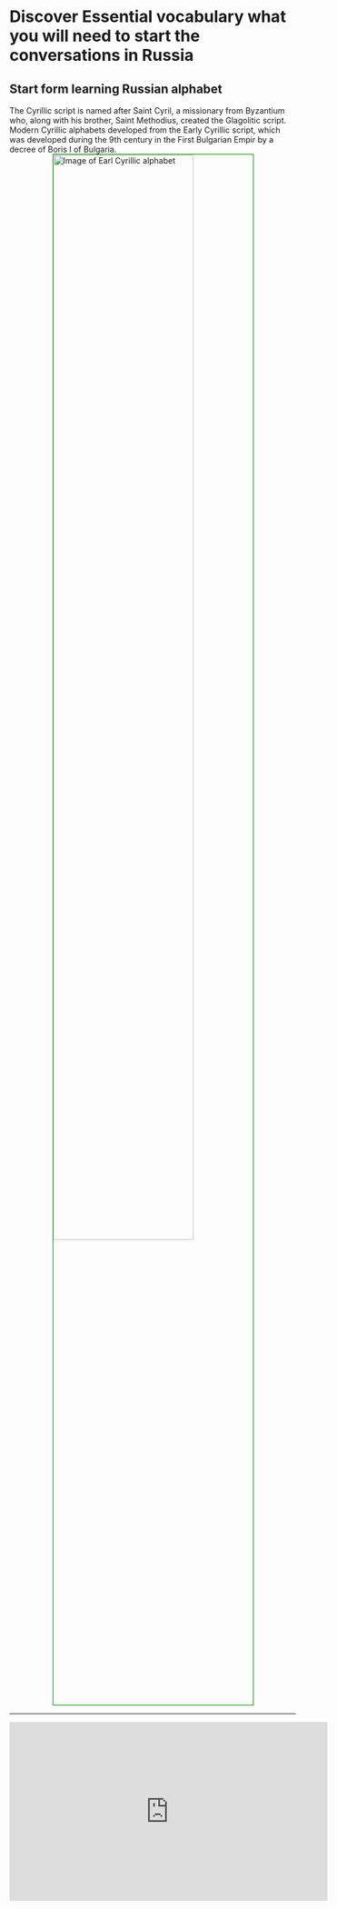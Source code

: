 <h1>Discover Essential vocabulary what you will need to start the conversations in Russia</h1>
<h2>Start form learning Russian alphabet</h2>
<p> The Cyrillic script is named after Saint Cyril, a missionary from Byzantium who, along with his brother, Saint Methodius, created the Glagolitic script. Modern Cyrillic alphabets developed from the Early Cyrillic script, which was developed during the 9th century in the First Bulgarian Empir by a decree of Boris I of Bulgaria. 
  <a href="https://upload.wikimedia.org/wikipedia/commons/0/06/Early_Cyrillic_alphabet.svg"
title="View Image Source">
<img style="width:70%; border:1px solid green; margin-left:15%;"  src="https://upload.wikimedia.org/wikipedia/commons/0/06/Early_Cyrillic_alphabet.svg" alt="Image of Earl Cyrillic alphabet">
</a>
<hr>
<p><iframe width="560" height="315" src="https://www.youtube.com/embed/GAvFP19Lcz4" frameborder="0" allow="accelerometer; autoplay; encrypted-media; gyroscope; picture-in-picture" allowfullscreen></iframe></p>
